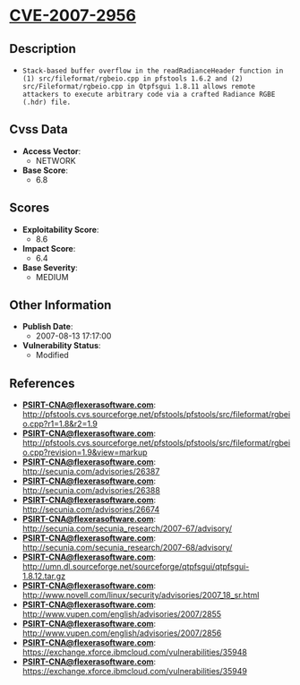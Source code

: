
# [CVE-2007-2956](http://pfstools.cvs.sourceforge.net/pfstools/pfstools/src/fileformat/rgbeio.cpp?r1=1.8&r2=1.9)

## Description

- `Stack-based buffer overflow in the readRadianceHeader function in (1) src/fileformat/rgbeio.cpp in pfstools 1.6.2 and (2) src/Fileformat/rgbeio.cpp in Qtpfsgui 1.8.11 allows remote attackers to execute arbitrary code via a crafted Radiance RGBE (.hdr) file.`

## Cvss Data

- **Access Vector**:
  - NETWORK
- **Base Score**:
  - 6.8

## Scores

- **Exploitability Score**:
  - 8.6
- **Impact Score**:
  - 6.4
- **Base Severity**:
  - MEDIUM

## Other Information

- **Publish Date**:
  - 2007-08-13 17:17:00
- **Vulnerability Status**:
  - Modified

## References

- **PSIRT-CNA@flexerasoftware.com**: http://pfstools.cvs.sourceforge.net/pfstools/pfstools/src/fileformat/rgbeio.cpp?r1=1.8&r2=1.9
- **PSIRT-CNA@flexerasoftware.com**: http://pfstools.cvs.sourceforge.net/pfstools/pfstools/src/fileformat/rgbeio.cpp?revision=1.9&view=markup
- **PSIRT-CNA@flexerasoftware.com**: http://secunia.com/advisories/26387
- **PSIRT-CNA@flexerasoftware.com**: http://secunia.com/advisories/26388
- **PSIRT-CNA@flexerasoftware.com**: http://secunia.com/advisories/26674
- **PSIRT-CNA@flexerasoftware.com**: http://secunia.com/secunia_research/2007-67/advisory/
- **PSIRT-CNA@flexerasoftware.com**: http://secunia.com/secunia_research/2007-68/advisory/
- **PSIRT-CNA@flexerasoftware.com**: http://umn.dl.sourceforge.net/sourceforge/qtpfsgui/qtpfsgui-1.8.12.tar.gz
- **PSIRT-CNA@flexerasoftware.com**: http://www.novell.com/linux/security/advisories/2007_18_sr.html
- **PSIRT-CNA@flexerasoftware.com**: http://www.vupen.com/english/advisories/2007/2855
- **PSIRT-CNA@flexerasoftware.com**: http://www.vupen.com/english/advisories/2007/2856
- **PSIRT-CNA@flexerasoftware.com**: https://exchange.xforce.ibmcloud.com/vulnerabilities/35948
- **PSIRT-CNA@flexerasoftware.com**: https://exchange.xforce.ibmcloud.com/vulnerabilities/35949
